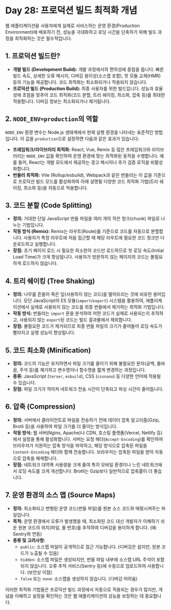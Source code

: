 # Day 28: 프로덕션 빌드 최적화 개념

웹 애플리케이션을 사용자에게 실제로 서비스하는 운영 환경(Production Environment)에 배포하기 전, 성능을 극대화하고 로딩 시간을 단축하기 위해 빌드 과정을 최적화하는 것은 필수적입니다.

## 1. 프로덕션 빌드란?

-   **개발 빌드 (Development Build):** 개발 과정에서의 편의성에 중점을 둡니다. 빠른 빌드 속도, 상세한 오류 메시지, 디버깅 용이성(소스맵 포함), 핫 모듈 교체(HMR) 등의 기능을 제공합니다. 코드 최적화는 최소화되거나 적용되지 않습니다.
-   **프로덕션 빌드 (Production Build):** 최종 사용자를 위한 빌드입니다. 성능과 효율성에 초점을 맞추어 코드 최적화(코드 분할, 트리 쉐이킹, 최소화, 압축 등)를 최대한 적용합니다. 디버깅 정보는 최소화되거나 제거됩니다.

## 2. `NODE_ENV=production`의 역할

`NODE_ENV` 환경 변수는 Node.js 생태계에서 현재 실행 환경을 나타내는 표준적인 방법입니다. 이 값을 `production`으로 설정하면 다음과 같은 효과가 있습니다:

-   **프레임워크/라이브러리 최적화:** React, Vue, Remix 등 많은 프레임워크와 라이브러리는 `NODE_ENV` 값을 확인하여 운영 환경에 맞는 최적화된 동작을 수행합니다. 예를 들어, React는 개발 모드에서 제공하는 경고 메시지나 추가 검증 로직을 비활성화합니다.
-   **번들러 최적화:** Vite (Rollup/esbuild), Webpack과 같은 번들러는 이 값을 기준으로 프로덕션 빌드 모드를 활성화하여 아래 설명될 다양한 코드 최적화 기법(트리 쉐이킹, 최소화 등)을 자동으로 적용합니다.

## 3. 코드 분할 (Code Splitting)

-   **정의:** 거대한 단일 JavaScript 번들 파일을 여러 개의 작은 청크(chunk) 파일로 나누는 기법입니다.
-   **작동 방식 (Remix):** Remix는 라우트(Route)를 기준으로 코드를 자동으로 분할합니다. 사용자가 특정 라우트에 처음 접근할 때 해당 라우트에 필요한 코드 청크만 다운로드하고 실행합니다.
-   **장점:** 초기 페이지 로드 시 필요한 최소한의 코드만 로드하므로 첫 로딩 속도(Initial Load Time)가 크게 향상됩니다. 사용자가 방문하지 않는 페이지의 코드는 불필요하게 로드하지 않습니다.

## 4. 트리 쉐이킹 (Tree Shaking)

-   **정의:** 나무를 흔들어 죽은 잎(사용하지 않는 코드)을 떨어뜨리는 것에 비유한 용어입니다. 모던 JavaScript의 ES 모듈(`import`/`export`) 시스템을 활용하여, 애플리케이션에서 실제로 사용되지 않는 코드를 최종 번들에서 제거하는 최적화 기법입니다.
-   **작동 방식:** 번들러는 `import` 문을 분석하여 어떤 코드가 실제로 사용되는지 추적하고, 사용되지 않는 `export`된 코드는 빌드 결과물에서 제외합니다.
-   **장점:** 불필요한 코드가 제거되므로 최종 번들 파일의 크기가 줄어들어 로딩 속도가 빨라지고 실행 성능이 향상됩니다.

## 5. 코드 최소화 (Minification)

-   **정의:** 코드의 기능은 유지하면서 파일 크기를 줄이기 위해 불필요한 문자(공백, 줄바꿈, 주석 등)를 제거하고 변수명이나 함수명을 짧게 변경하는 과정입니다.
-   **종류:** JavaScript (`terser`, `esbuild`), CSS (`cssnano`) 등 다양한 언어에 적용될 수 있습니다.
-   **장점:** 파일 크기가 작아져 네트워크 전송 시간이 단축되고 파싱 시간이 줄어듭니다.

## 6. 압축 (Compression)

-   **정의:** 서버에서 클라이언트로 파일을 전송하기 전에 데이터 압축 알고리즘(Gzip, Brotli 등)을 사용하여 파일 크기를 더 줄이는 방식입니다.
-   **작동 방식:** 웹 서버(Nginx, Apache)나 CDN, 호스팅 플랫폼(Vercel, Netlify 등)에서 설정을 통해 활성화합니다. 서버는 요청 헤더(`Accept-Encoding`)를 확인하여 브라우저가 지원하는 압축 방식을 파악하고, 해당 방식으로 압축된 파일을 `Content-Encoding` 헤더와 함께 전송합니다. 브라우저는 압축된 파일을 받아 자동으로 압축을 해제합니다.
-   **장점:** 네트워크 대역폭 사용량을 크게 줄여 특히 모바일 환경이나 느린 네트워크에서 로딩 속도를 크게 개선합니다. Brotli는 Gzip보다 일반적으로 압축률이 더 좋습니다.

## 7. 운영 환경의 소스 맵 (Source Maps)

-   **정의:** 최소화되고 변형된 운영 코드(번들 파일)를 원본 소스 코드와 매핑시켜주는 파일입니다.
-   **목적:** 운영 환경에서 오류가 발생했을 때, 최소화된 코드 대신 개발자가 이해하기 쉬운 원본 코드의 위치(파일, 줄 번호)를 추적하여 디버깅을 용이하게 합니다. (예: Sentry와 연동)
-   **종류 및 고려사항:**
    -   `public`: 소스맵 파일이 공개적으로 접근 가능합니다. (디버깅은 쉽지만, 원본 코드가 노출될 수 있음)
    -   `hidden`: 소스맵 파일은 생성되지만, 번들 파일 내부에 소스맵 URL 주석이 포함되지 않습니다. 오류 추적 서비스(Sentry 등)에 수동으로 업로드하여 사용합니다. (보안상 이점)
    -   `false` 또는 `none`: 소스맵을 생성하지 않습니다. (디버깅 어려움)

이러한 최적화 기법들은 프로덕션 빌드 과정에서 자동으로 적용되는 경우가 많지만, 개념을 이해하고 설정을 확인하는 것은 웹 애플리케이션의 성능을 보장하는 데 중요합니다. 
